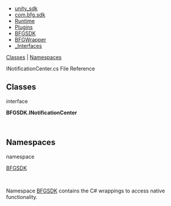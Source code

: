   - [unity\_sdk](dir_169524a6f31e9db4532a84dd08d2dc74.html)
  - [com.bfg.sdk](dir_49a21daf45482078fd78618e852e175e.html)
  - [Runtime](dir_e9197c9bf01613ee4803beab9a6d5be1.html)
  - [Plugins](dir_36160a230b41150251a86d3f9b9f8d3f.html)
  - [BFGSDK](dir_132432e59dec75238d90e62dd14a31de.html)
  - [BFGWrapper](dir_9427daba80608a7518cb19999914a2c1.html)
  - [\_Interfaces](dir_291644d5e7862d05ae991a410ffac60c.html)

[Classes](#nested-classes) | [Namespaces](#namespaces)

INotificationCenter.cs File Reference

##  Classes

interface  

**BFGSDK.INotificationCenter**

 

##  Namespaces

namespace  

[BFGSDK](namespace_b_f_g_s_d_k.html)

 

Namespace
[BFGSDK](namespace_b_f_g_s_d_k.html "Namespace BFGSDK contains the C# wrappings to access native functionality.")
contains the C\# wrappings to access native functionality.
